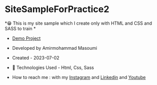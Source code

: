 # SiteSampleForPractice2
*😁 This is my site sample which I create only with HTML and CSS and SASS to train *
- [Demo Project](https://masoomi1396.github.io/SiteSampleForPractice2/)
- Developed by Amirmohammad Masoumi
- Created - 2023-07-02
- 🤖 Technologies Used - Html, Css, Sass  

- How to reach me : with my
[Instagram](https://www.instagram.com/masoomi1402) and
[Linkedin](https://www.linkedin.com/in/masoumi1402) and
[Youtube](https://www.youtube.com/@masoomi1402)
